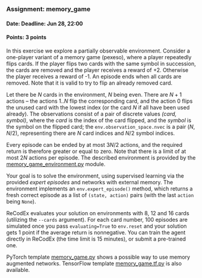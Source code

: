 ### Assignment: memory_game
#### Date: Deadline: Jun 28, 22:00
#### Points: 3 points

In this exercise we explore a partially observable environment.
Consider a one-player variant of a memory game (pexeso), where a player repeatedly
flips cards. If the player flips two cards with the same symbol in succession,
the cards are removed and the player receives a reward of +2. Otherwise the
player receives a reward of -1. An episode ends when all cards are removed.
Note that it is valid to try to flip an already removed card.

Let there be $N$ cards in the environment, $N$ being even. There are $N+1$
actions – the actions $1..N$ flip the corresponding card, and the action 0
flips the unused card with the lowest index (or the card $N$ if all have
been used already). The observations consist of a pair of discrete values
_(card, symbol)_, where the _card_ is the index of the card flipped, and
the _symbol_ is the symbol on the flipped card; the `env.observation_space.nvec`
is a pair $(N, N/2)$, representing there are $N$ card indices and $N/2$
symbol indices.

Every episode can be ended by at most $3N/2$ actions, and the required
return is therefore greater or equal to zero. Note that there is a limit
of at most $2N$ actions per episode. The described environment is provided
by the [memory_game_environment.py](https://github.com/ufal/npfl139/tree/master/labs/14/memory_game_environment.py)
module.

Your goal is to solve the environment, using supervised learning via the provided
_expert episodes_ and networks with external memory. The environment implements
an `env.expert_episode()` method, which returns a fresh correct episode
as a list of `(state, action)` pairs (with the last `action` being `None`).

ReCodEx evaluates your solution on environments with 8, 12 and 16 cards
(utilizing the `--cards` argument). For each card number, 100 episodes are
simulated once you pass `evaluating=True` to `env.reset` and your solution gets
1 point if the average return is nonnegative. You can
train the agent directly in ReCodEx (the time limit is 15 minutes),
or submit a pre-trained one.

PyTorch template [memory_game.py](https://github.com/ufal/npfl139/tree/master/labs/14/memory_game.py)
shows a possible way to use memory augmented networks. TensorFlow template
[memory_game.tf.py](https://github.com/ufal/npfl139/tree/master/labs/14/memory_game.tf.py)
is also available.
